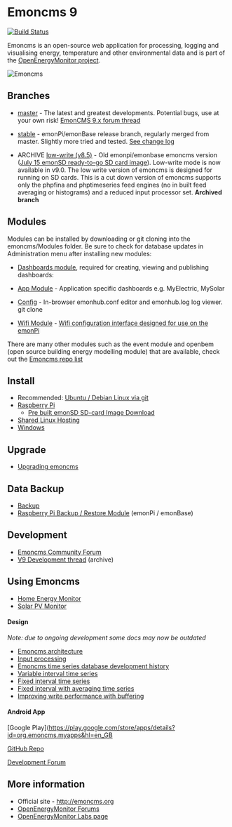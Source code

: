 # Emoncms 9

[![Build Status](https://travis-ci.org/emoncms/emoncms.svg?branch=master)](https://travis-ci.org/emoncms/emoncms)

Emoncms is an open-source web application for processing, logging and visualising energy, temperature and other environmental data and is part of the [OpenEnergyMonitor project](http://openenergymonitor.org).

![Emoncms](docs/files/emoncms_graphic.png)

## Branches

* [master](https://github.com/emoncms/emoncms) - The latest and greatest developments. Potential bugs, use at your own risk!  [EmonCMS 9.x forum thread](http://openenergymonitor.org/emon/node/11009)

* [stable](https://github.com/emoncms/emoncms/tree/stable) - emonPi/emonBase release branch, regularly merged from master. Slightly more tried and tested. [See change log](https://github.com/emoncms/emoncms/releases)

* ARCHIVE [low-write (v8.5)](https://github.com/emoncms/emoncms/tree/low-write) - Old emonpi/emonbase emoncms version ([July 15 emonSD ready-to-go SD card image](https://github.com/openenergymonitor/emonpi/wiki/emonSD-pre-built-SD-card-Download-&-Change-Log)). Low-write mode is now available in v9.0. The low write version of emoncms is designed for running on SD cards. This is a cut down version of emoncms supports only the phpfina and phptimeseries feed engines (no in built feed averaging or histograms) and a reduced input processor set. **Archived branch**

## Modules

Modules can be installed by downloading or git cloning into the emoncms/Modules folder. Be sure to check for database updates in Administration menu after installing new modules:

- [Dashboards module](https://github.com/emoncms/dashboard), required for creating, viewing and publishing dashboards: 

- [App Module](https://github.com/emoncms/app.git) - Application specific dashboards e.g. MyElectric, MySolar
    
- [Config]( https://github.com/emoncms/config.git) - In-browser emonhub.conf editor and emonhub.log log viewer. git clone
    
- [Wifi Module]( https://github.com/emoncms/wifi.git) - [Wifi configuration interface designed for use on the emonPi](https://guide.openenergymonitor.org/setup/connect/)

There are many other modules such as the event module and openbem (open source building energy modelling module) that are available, check out the [Emoncms repo list](https://github.com/emoncms)


## Install

* Recommended: [Ubuntu / Debian Linux via git](docs/LinuxInstall.md)
* [Raspberry Pi](docs/RaspberryPi/readme.md)
  * [Pre built emonSD SD-card Image Download](https://github.com/openenergymonitor/emonpi/wiki/emonSD-pre-built-SD-card-Download-&-Change-Log)
* [Shared Linux Hosting](docs/SharedLinuxHostingInstall.md)
* [Windows](docs/WindowsInstall.md)

## Upgrade

* [Upgrading emoncms](docs/Upgrading.md)

## Data Backup

* [Backup](docs/Backup.md)
* [Raspberry Pi Backup / Restore Module](https://github.com/emoncms/backup) (emonPi / emonBase)

## Development

* [Emoncms Community Forum](https://community.openenergymonitor.org/c/emoncms])
* [V9 Development thread](http://openenergymonitor.org/emon/node/11009) (archive)


## Using Emoncms

* [Home Energy Monitor](https://guide.openenergymonitor.org/applications/home-energy)
* [Solar PV Monitor](https://guide.openenergymonitor.org/applications/solar-pv/)

#### Design

*Note: due to ongoing development some docs may now be outdated*

- [Emoncms architecture](https://github.com/openenergymonitor/documentation/blob/master/BuildingBlocks/emoncms/architecture.md)
- [Input processing](https://github.com/openenergymonitor/documentation/blob/master/BuildingBlocks/emoncms/developinputproc.md)
- [Emoncms time series database development history](https://github.com/openenergymonitor/documentation/blob/master/BuildingBlocks/TimeSeries/history.md)
- [Variable interval time series](https://github.com/openenergymonitor/documentation/blob/master/BuildingBlocks/TimeSeries/variableinterval.md)
- [Fixed interval time series](https://github.com/openenergymonitor/documentation/blob/master/BuildingBlocks/TimeSeries/fixedinterval.md)
- [Fixed interval with averaging time series](https://github.com/openenergymonitor/documentation/blob/master/BuildingBlocks/TimeSeries/fixedintervalaveraging.md)
- [Improving write performance with buffering](https://github.com/openenergymonitor/documentation/blob/master/BuildingBlocks/TimeSeries/writeloadinvestigation.md)

#### Android App

[Google Play](https://play.google.com/store/apps/details?id=org.emoncms.myapps&hl=en_GB

[GitHub Repo](https://github.com/emoncms/AndroidApp)

[Development Forum](https://community.openenergymonitor.org/c/emoncms/mobile-app)

## More information

- Official site - http://emoncms.org
- [OpenEnergyMonitor Forums](https://community.openenergymonitor.org)
- [OpenEnergyMonitor Labs page](http://openenergymonitor.org/emon/labs)

